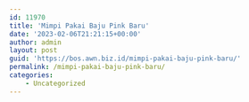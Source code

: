 ```yaml
---
id: 11970
title: 'Mimpi Pakai Baju Pink Baru'
date: '2023-02-06T21:21:15+00:00'
author: admin
layout: post
guid: 'https://bos.awn.biz.id/mimpi-pakai-baju-pink-baru/'
permalink: /mimpi-pakai-baju-pink-baru/
categories:
    - Uncategorized
---
```


